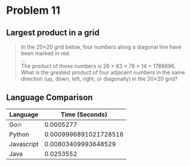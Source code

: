 # Problem 11

## Largest product in a grid

>In the 20×20 grid below, four numbers along a diagonal line have been marked in red.  
>...  
>The product of these numbers is 26 × 63 × 78 × 14 = 1788696.  
>What is the greatest product of four adjacent numbers in the same direction (up, down, left, right, or diagonally) in the 20×20 grid?

## Language Comparison

| Language     | Time (Seconds)        |
| ------------ | --------------------- |
| Go🔥         | 0.0005277             |
| Python       | 0.0009996891021728516 |
| Javascript   | 0.00803409993648529   |
| Java         | 0.0253552             |
